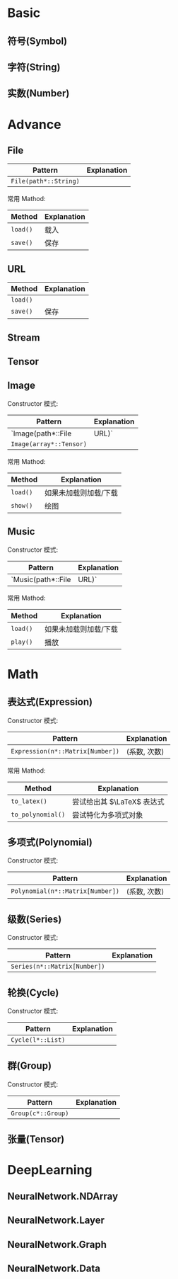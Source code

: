 

# Basic

## 符号(Symbol)

## 字符(String)

## 实数(Number)

# Advance

## File

| Pattern               | Explanation |
| --------------------- | ----------- |
| `File(path*::String)` |             |

 常用 Mathod:

| Method   | Explanation |
| -------- | ----------- |
| `load()` | 载入        |
| `save()` | 保存        |

## URL

| Method   | Explanation |
| -------- | ----------- |
| `load()` |             |
| `save()` | 保存        |

## Stream

## Tensor

## Image

Constructor 模式:

| Pattern                  | Explanation   |
| ------------------------ | ------------- |
| `Image(path*::File|URL)` | path 表示路径 |
| `Image(array*::Tensor)`  |               |

 常用 Mathod:

| Method   | Explanation           |
| -------- | --------------------- |
| `load()` | 如果未加载则加载/下载 |
| `show()` | 绘图                  |

## Music

Constructor 模式:

| Pattern                  | Explanation   |
| ------------------------ | ------------- |
| `Music(path*::File|URL)` | path 表示路径 |

 常用 Mathod:

| Method   | Explanation           |
| -------- | --------------------- |
| `load()` | 如果未加载则加载/下载 |
| `play()` | 播放                  |


# Math

## 表达式(Expression)

Constructor 模式:

| Pattern                          | Explanation  |
| -------------------------------- | ------------ |
| `Expression(n*::Matrix[Number])` | (系数, 次数) |

 常用 Mathod:

| Method            | Explanation               |
| ----------------- | ------------------------- |
| `to_latex()`      | 尝试给出其 $\LaTeX$ 表达式 |
| `to_polynomial()` | 尝试特化为多项式对象      |


## 多项式(Polynomial)

Constructor 模式:

| Pattern                          | Explanation  |
| -------------------------------- | ------------ |
| `Polynomial(n*::Matrix[Number])` | (系数, 次数) |

## 级数(Series)

Constructor 模式:

| Pattern                      | Explanation |
| ---------------------------- | ----------- |
| `Series(n*::Matrix[Number])` |             |

## 轮换(Cycle)

Constructor 模式:

| Pattern           | Explanation |
| ----------------- | ----------- |
| `Cycle(l*::List)` |             |

## 群(Group)

Constructor 模式:

| Pattern            | Explanation |
| ------------------ | ----------- |
| `Group(c*::Group)` |             |

## 张量(Tensor)

# DeepLearning

## NeuralNetwork.NDArray

## NeuralNetwork.Layer

## NeuralNetwork.Graph

## NeuralNetwork.Data



